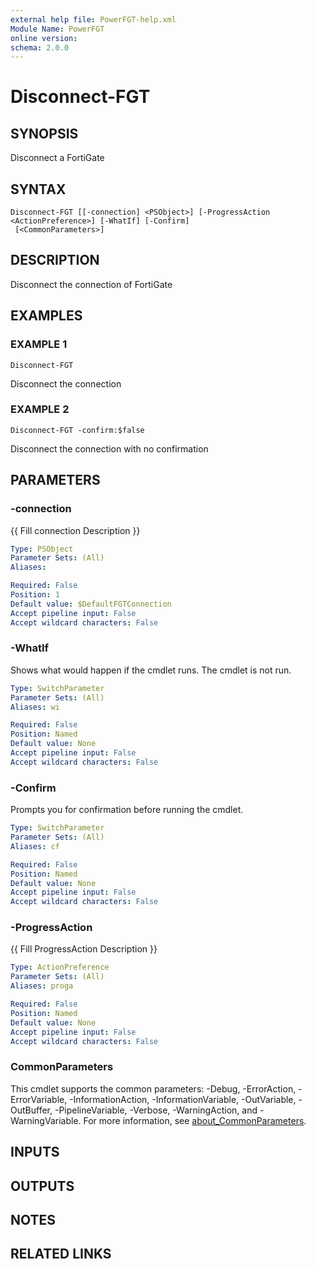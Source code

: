 ```yaml
---
external help file: PowerFGT-help.xml
Module Name: PowerFGT
online version:
schema: 2.0.0
---
```


# Disconnect-FGT

## SYNOPSIS
Disconnect a FortiGate

## SYNTAX

```
Disconnect-FGT [[-connection] <PSObject>] [-ProgressAction <ActionPreference>] [-WhatIf] [-Confirm]
 [<CommonParameters>]
```

## DESCRIPTION
Disconnect the connection of FortiGate

## EXAMPLES

### EXAMPLE 1
```
Disconnect-FGT
```

Disconnect the connection

### EXAMPLE 2
```
Disconnect-FGT -confirm:$false
```

Disconnect the connection with no confirmation

## PARAMETERS

### -connection
{{ Fill connection Description }}

```yaml
Type: PSObject
Parameter Sets: (All)
Aliases:

Required: False
Position: 1
Default value: $DefaultFGTConnection
Accept pipeline input: False
Accept wildcard characters: False
```

### -WhatIf
Shows what would happen if the cmdlet runs.
The cmdlet is not run.

```yaml
Type: SwitchParameter
Parameter Sets: (All)
Aliases: wi

Required: False
Position: Named
Default value: None
Accept pipeline input: False
Accept wildcard characters: False
```

### -Confirm
Prompts you for confirmation before running the cmdlet.

```yaml
Type: SwitchParameter
Parameter Sets: (All)
Aliases: cf

Required: False
Position: Named
Default value: None
Accept pipeline input: False
Accept wildcard characters: False
```

### -ProgressAction
{{ Fill ProgressAction Description }}

```yaml
Type: ActionPreference
Parameter Sets: (All)
Aliases: proga

Required: False
Position: Named
Default value: None
Accept pipeline input: False
Accept wildcard characters: False
```

### CommonParameters
This cmdlet supports the common parameters: -Debug, -ErrorAction, -ErrorVariable, -InformationAction, -InformationVariable, -OutVariable, -OutBuffer, -PipelineVariable, -Verbose, -WarningAction, and -WarningVariable. For more information, see [about_CommonParameters](http://go.microsoft.com/fwlink/?LinkID=113216).

## INPUTS

## OUTPUTS

## NOTES

## RELATED LINKS
